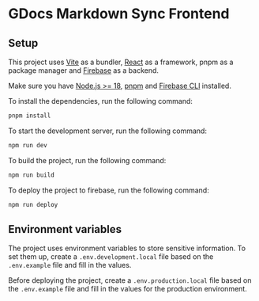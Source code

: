 # GDocs Markdown Sync Frontend

<!-- This template provides a minimal setup to get React working in Vite with HMR and some ESLint rules.

Currently, two official plugins are available:

- [@vitejs/plugin-react](https://github.com/vitejs/vite-plugin-react/blob/main/packages/plugin-react/README.md) uses [Babel](https://babeljs.io/) for Fast Refresh
- [@vitejs/plugin-react-swc](https://github.com/vitejs/vite-plugin-react-swc) uses [SWC](https://swc.rs/) for Fast Refresh

## Expanding the ESLint configuration

If you are developing a production application, we recommend updating the configuration to enable type aware lint rules:

- Configure the top-level `parserOptions` property like this:

```js
   parserOptions: {
    ecmaVersion: 'latest',
    sourceType: 'module',
    project: ['./tsconfig.json', './tsconfig.node.json'],
    tsconfigRootDir: __dirname,
   },
```

- Replace `plugin:@typescript-eslint/recommended` to `plugin:@typescript-eslint/recommended-type-checked` or `plugin:@typescript-eslint/strict-type-checked`
- Optionally add `plugin:@typescript-eslint/stylistic-type-checked`
- Install [eslint-plugin-react](https://github.com/jsx-eslint/eslint-plugin-react) and add `plugin:react/recommended` & `plugin:react/jsx-runtime` to the `extends` list -->

## Setup

This project uses [Vite](https://vitejs.dev/) as a bundler, [React](https://reactjs.org/) as a framework, pnpm as a package manager and [Firebase](https://firebase.google.com/) as a backend.

Make sure you have [Node.js >= 18](https://nodejs.org/), [pnpm](https://pnpm.io/) and [Firebase CLI](https://firebase.google.com/docs/cli/) installed.

To install the dependencies, run the following command:

```bash
pnpm install
```

To start the development server, run the following command:

```bash
npm run dev
```

To build the project, run the following command:

```bash
npm run build
```

To deploy the project to firebase, run the following command:

```bash
npm run deploy
```

## Environment variables

The project uses environment variables to store sensitive information. To set them up, create a `.env.development.local` file based on the `.env.example` file and fill in the values.

Before deploying the project, create a `.env.production.local` file based on the `.env.example` file and fill in the values for the production environment.
